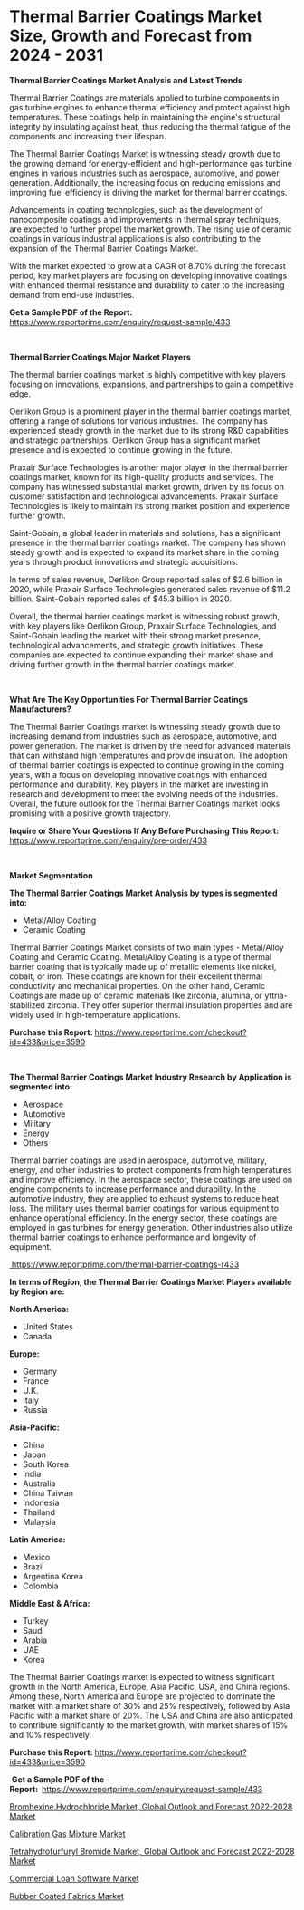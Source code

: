 <p><h1>Thermal Barrier Coatings Market Size, Growth and Forecast from 2024 - 2031</h1></p><p><strong>Thermal Barrier Coatings Market Analysis and Latest Trends</strong></p>
<p><p>Thermal Barrier Coatings are materials applied to turbine components in gas turbine engines to enhance thermal efficiency and protect against high temperatures. These coatings help in maintaining the engine's structural integrity by insulating against heat, thus reducing the thermal fatigue of the components and increasing their lifespan.</p><p>The Thermal Barrier Coatings Market is witnessing steady growth due to the growing demand for energy-efficient and high-performance gas turbine engines in various industries such as aerospace, automotive, and power generation. Additionally, the increasing focus on reducing emissions and improving fuel efficiency is driving the market for thermal barrier coatings.</p><p>Advancements in coating technologies, such as the development of nanocomposite coatings and improvements in thermal spray techniques, are expected to further propel the market growth. The rising use of ceramic coatings in various industrial applications is also contributing to the expansion of the Thermal Barrier Coatings Market.</p><p>With the market expected to grow at a CAGR of 8.70% during the forecast period, key market players are focusing on developing innovative coatings with enhanced thermal resistance and durability to cater to the increasing demand from end-use industries.</p></p>
<p><strong>Get a Sample PDF of the Report:&nbsp;</strong> <a href="https://www.reportprime.com/enquiry/request-sample/433">https://www.reportprime.com/enquiry/request-sample/433</a></p>
<p>&nbsp;</p>
<p><strong>Thermal Barrier Coatings Major Market Players</strong></p>
<p><p>The thermal barrier coatings market is highly competitive with key players focusing on innovations, expansions, and partnerships to gain a competitive edge. </p><p>Oerlikon Group is a prominent player in the thermal barrier coatings market, offering a range of solutions for various industries. The company has experienced steady growth in the market due to its strong R&D capabilities and strategic partnerships. Oerlikon Group has a significant market presence and is expected to continue growing in the future.</p><p>Praxair Surface Technologies is another major player in the thermal barrier coatings market, known for its high-quality products and services. The company has witnessed substantial market growth, driven by its focus on customer satisfaction and technological advancements. Praxair Surface Technologies is likely to maintain its strong market position and experience further growth.</p><p>Saint-Gobain, a global leader in materials and solutions, has a significant presence in the thermal barrier coatings market. The company has shown steady growth and is expected to expand its market share in the coming years through product innovations and strategic acquisitions.</p><p>In terms of sales revenue, Oerlikon Group reported sales of $2.6 billion in 2020, while Praxair Surface Technologies generated sales revenue of $11.2 billion. Saint-Gobain reported sales of $45.3 billion in 2020. </p><p>Overall, the thermal barrier coatings market is witnessing robust growth, with key players like Oerlikon Group, Praxair Surface Technologies, and Saint-Gobain leading the market with their strong market presence, technological advancements, and strategic growth initiatives. These companies are expected to continue expanding their market share and driving further growth in the thermal barrier coatings market.</p></p>
<p>&nbsp;</p>
<p><strong>What Are The Key Opportunities For Thermal Barrier Coatings Manufacturers?</strong></p>
<p><p>The Thermal Barrier Coatings market is witnessing steady growth due to increasing demand from industries such as aerospace, automotive, and power generation. The market is driven by the need for advanced materials that can withstand high temperatures and provide insulation. The adoption of thermal barrier coatings is expected to continue growing in the coming years, with a focus on developing innovative coatings with enhanced performance and durability. Key players in the market are investing in research and development to meet the evolving needs of the industries. Overall, the future outlook for the Thermal Barrier Coatings market looks promising with a positive growth trajectory.</p></p>
<p><strong>Inquire or Share Your Questions If Any Before Purchasing This Report:</strong> <a href="https://www.reportprime.com/enquiry/pre-order/433">https://www.reportprime.com/enquiry/pre-order/433</a></p>
<p>&nbsp;</p>
<p><strong>Market Segmentation</strong></p>
<p><strong>The Thermal Barrier Coatings Market Analysis by types is segmented into:</strong></p>
<p><ul><li>Metal/Alloy Coating</li><li>Ceramic Coating</li></ul></p>
<p><p>Thermal Barrier Coatings Market consists of two main types - Metal/Alloy Coating and Ceramic Coating. Metal/Alloy Coating is a type of thermal barrier coating that is typically made up of metallic elements like nickel, cobalt, or iron. These coatings are known for their excellent thermal conductivity and mechanical properties. On the other hand, Ceramic Coatings are made up of ceramic materials like zirconia, alumina, or yttria-stabilized zirconia. They offer superior thermal insulation properties and are widely used in high-temperature applications.</p></p>
<p><strong>Purchase this Report:&nbsp;</strong><a href="https://www.reportprime.com/checkout?id=433&price=3590">https://www.reportprime.com/checkout?id=433&price=3590</a></p>
<p>&nbsp;</p>
<p><strong>The Thermal Barrier Coatings Market Industry Research by Application is segmented into:</strong></p>
<p><ul><li>Aerospace</li><li>Automotive</li><li>Military</li><li>Energy</li><li>Others</li></ul></p>
<p><p>Thermal barrier coatings are used in aerospace, automotive, military, energy, and other industries to protect components from high temperatures and improve efficiency. In the aerospace sector, these coatings are used on engine components to increase performance and durability. In the automotive industry, they are applied to exhaust systems to reduce heat loss. The military uses thermal barrier coatings for various equipment to enhance operational efficiency. In the energy sector, these coatings are employed in gas turbines for energy generation. Other industries also utilize thermal barrier coatings to enhance performance and longevity of equipment.</p></p>
<p><a href="https://www.reportprime.com/thermal-barrier-coatings-r433">&nbsp;https://www.reportprime.com/thermal-barrier-coatings-r433</a></p>
<p><strong>In terms of Region, the Thermal Barrier Coatings Market Players available by Region are:</strong></p>
<p>
    <p> <strong> North America: </strong>
        <ul>
            <li>United States</li>
            <li>Canada</li>
        </ul>
        </p> 
    <p> <strong> Europe: </strong>
        <ul>
            <li>Germany</li>
            <li>France</li>
            <li>U.K.</li>
            <li>Italy</li>
            <li>Russia</li>
        </ul>
        </p> 
    <p> <strong> Asia-Pacific: </strong>
        <ul>
            <li>China</li>
            <li>Japan</li>
            <li>South Korea</li>
            <li>India</li>
            <li>Australia</li>
            <li>China Taiwan</li>
            <li>Indonesia</li>
            <li>Thailand</li>
            <li>Malaysia</li>
        </ul>
        </p> 
    <p> <strong> Latin America: </strong>
        <ul>
            <li>Mexico</li>
            <li>Brazil</li>
            <li>Argentina Korea</li>
            <li>Colombia</li>
        </ul>
        </p> 
    <p> <strong> Middle East & Africa: </strong>
        <ul>
            <li>Turkey</li>
            <li>Saudi</li>
            <li>Arabia</li>
            <li>UAE</li>
            <li>Korea</li>
        </ul>
    </p>
    </p>
<p><p>The Thermal Barrier Coatings market is expected to witness significant growth in the North America, Europe, Asia Pacific, USA, and China regions. Among these, North America and Europe are projected to dominate the market with a market share of 30% and 25% respectively, followed by Asia Pacific with a market share of 20%. The USA and China are also anticipated to contribute significantly to the market growth, with market shares of 15% and 10% respectively.</p></p>
<p><strong>Purchase this Report: </strong><a href="https://www.reportprime.com/checkout?id=433&price=3590">https://www.reportprime.com/checkout?id=433&price=3590</a></p>
<p>&nbsp;<strong>Get a Sample PDF of the Report:&nbsp;&nbsp;</strong><a href="https://www.reportprime.com/enquiry/request-sample/433">https://www.reportprime.com/enquiry/request-sample/433</a></p>
<p><strong></strong></p>
<p><p><a href="https://medium.com/@marilynfhghoster53/global-bromhexine-hydrochloride-market-global-outlook-and-forecast-2022-2028-industry-types-bfb49b000beb">Bromhexine Hydrochloride Market, Global Outlook and Forecast 2022-2028 Market</a></p><p><a href="https://github.com/pennyaldbrittonh658/Market-Research-Report-List-1/blob/main/calibration-gas-mixture-market.md">Calibration Gas Mixture Market</a></p><p><a href="https://medium.com/@marilynfhghoster53/tetrahydrofurfuryl-bromide-market-global-outlook-and-forecast-2022-2028-market-overview-global-56030eb260c5">Tetrahydrofurfuryl Bromide Market, Global Outlook and Forecast 2022-2028 Market</a></p><p><a href="https://issuu.com/reportprime-2/docs/commercial-loan-software-market-size-2030.pptx">Commercial Loan Software Market</a></p><p><a href="https://github.com/gcimaudf65/Market-Research-Report-List-1/blob/main/rubber-coated-fabrics-market.md">Rubber Coated Fabrics Market</a></p></p>